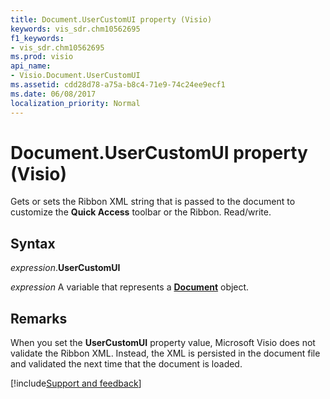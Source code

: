 ```yaml
---
title: Document.UserCustomUI property (Visio)
keywords: vis_sdr.chm10562695
f1_keywords:
- vis_sdr.chm10562695
ms.prod: visio
api_name:
- Visio.Document.UserCustomUI
ms.assetid: cdd28d78-a75a-b8c4-71e9-74c24ee9ecf1
ms.date: 06/08/2017
localization_priority: Normal
---
```



# Document.UserCustomUI property (Visio)

Gets or sets the Ribbon XML string that is passed to the document to customize the **Quick Access** toolbar or the Ribbon. Read/write.


## Syntax

_expression_.**UserCustomUI**

_expression_ A variable that represents a **[Document](Visio.Document.md)** object.


## Remarks

When you set the **UserCustomUI** property value, Microsoft Visio does not validate the Ribbon XML. Instead, the XML is persisted in the document file and validated the next time that the document is loaded.

[!include[Support and feedback](~/includes/feedback-boilerplate.md)]